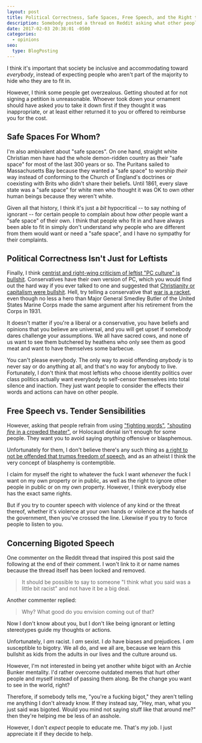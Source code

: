 ```yaml
---
layout: post
title: Political Correctness, Safe Spaces, Free Speech, and the Right to Not Be Offended
description: Somebody posted a thread on Reddit asking what other people think of "PC culture". Here's what I think.
date: 2017-02-03 20:38:01 -0500
categories: 
  - opinions
seo:
  type: BlogPosting
---
```

I think it's important that society be inclusive and accommodating toward *everybody*, instead of expecting people who aren't part of the majority to hide who they are to fit in.

However, I think some people get overzealous. Getting shouted at for not signing a petition is unreasonable. Whoever took down your ornament should have asked *you* to take it down first if they thought it was inappropriate, or at least either returned it to you or offered to reimburse you for the cost.

## Safe Spaces For Whom?

I'm also ambivalent about "safe spaces". On one hand, straight white Christian men have had the whole demon-ridden country as their "safe space" for most of the last 300 years or so. The Puritans sailed to Massachusetts Bay because they wanted a "safe space" to worship *their* way instead of conforming to the Church of England's doctrines or coexisting with Brits who didn't share their beliefs. Until 1861, every slave state was a "safe space" for white men who thought it was OK to own other human beings because they weren't white.

Given all that history, I think it's just a *bit* hypocritical -- to say nothing of ignorant -- for certain people to complain about how *other* people want a "safe space" of their own. I think that people who fit in and have always been able to fit in simply don't understand why people who are different from them would want or need a "safe space", and I have no sympathy for their complaints.

## Political Correctness Isn't Just for Leftists

Finally, I think [centrist and right-wing criticism of leftist "PC culture" is bullshit](https://psmag.com/pc-policing-by-student-activists-is-a-red-herring-3b8f8fce9a2c#.28nqcjh0p). Conservatives have their own version of PC, which you would find out the hard way if you ever talked to one and suggested that [Christianity or capitalism were bullshit](http://www.salon.com/2015/08/17/so_college_p_c_culture_stifles_comedy_ever_hear_a_comedian_sht_on_the_american_dream_at_a_wal_mart_shareholders_meeting/). Hell, try telling a conservative that [war is a racket](https://www.ratical.org/ratville/CAH/warisaracket.html), even though no less a hero than Major General Smedley Butler of the United States Marine Corps made the same argument after his retirement from the Corps in 1931.

It doesn't matter if you're a liberal or a conservative, you have beliefs and opinions that you believe are universal, and you will get upset if somebody dares challenge your assumptions. We all have sacred cows, and none of us want to see them butchered by heathens who only see them as good meat and want to have themselves some barbecue.

You can't please everybody. The only way to avoid offending *anybody* is to never say or do anything at all, and that's no way for anybody to live. Fortunately, I don't think that most leftists who choose identity politics over class politics actually want everybody to self-censor themselves into total silence and inaction. They just want people to consider the effects their words and actions can have on other people.

## Free Speech vs. Tender Sensibilities

However, asking that people refrain from using ["fighting words"](https://en.wikipedia.org/wiki/Fighting_words), ["shouting *fire* in a crowded theater"](https://en.wikipedia.org/wiki/Shouting_fire_in_a_crowded_theater), or Holocaust denial isn't enough for some people. They want you to avoid saying *anything* offensive or blasphemous. 

Unfortunately for them, I don't believe there's any such thing as [a right to not be offended that trumps freedom of speech](https://www.youtube.com/watch?v=73UY03xjA6c), and as an atheist I think the very concept of blasphemy is contemptible. 

I claim for myself the right to whatever the fuck I want *whenever* the fuck I want on my own property or in public, as well as the right to ignore other people in public or on my own property. However, I think everybody else has the exact same rights.

But if you try to counter speech with violence of any kind or the threat thereof, whether it's violence at your own hands or violence at the hands of the government, then you've crossed the line. Likewise if you try to force people to listen to you.

## Concerning Bigoted Speech

One commenter on the Reddit thread that inspired this post said the following at the end of their comment. I won't link to it or name names because the thread itself has been locked and removed.

> It should be possible to say to someone "I think what you said was a little bit racist" and not have it be a big deal.

Another commenter replied:

> Why? What good do you envision coming out of that?

Now I don't know about you, but I don't like being ignorant or letting stereotypes guide my thoughts or actions. 

Unfortunately, I *am* racist. I *am* sexist. I *do* have biases and prejudices. I *am* susceptible to bigotry. We all do, and we all are, because we learn this bullshit as kids from the adults in our lives and the culture around us.

However, I'm not interested in being yet another white bigot with an Archie Bunker mentality. I'd rather overcome outdated memes that hurt other people and myself instead of passing them along. Be the change you want to see in the world, right?

Therefore, if somebody tells me, "you're a fucking bigot," they aren't telling me anything I don't already know. If they instead say, "Hey, man, what you just said was bigoted. Would you mind not saying stuff like that around me?" then they're helping me be less of an asshole.

However, I don't *expect* people to educate me. That's *my* job. I just appreciate it if they decide to help.